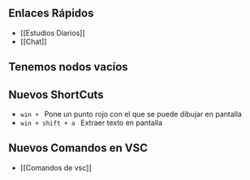 ## Enlaces Rápidos
+ [[Estudios Diarios]]
+ [[Chat]]
## Tenemos nodos vacíos

## Nuevos ShortCuts 

+ `win + ` Pone un punto rojo con el que se puede dibujar en pantalla
+  `win + shift + a ` Extraer texto en pantalla
## Nuevos Comandos en VSC
+ [[Comandos de vsc]]


